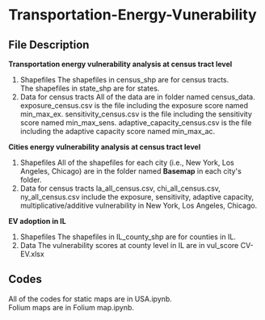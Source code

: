 # Transportation-Energy-Vunerability
## File Description    
**Transportation energy vulnerability analysis at census tract level**
1. Shapefiles
The shapefiles in census_shp are for census tracts.  
The shapefiles in state_shp are for states.
2. Data for census tracts
All of the data are in folder named census_data.   
exposure_census.csv is the file including the exposure score named min_max_ex.
sensitivity_census.csv is the file including the sensitivity score named min_max_sens.
adaptive_capacity_census.csv is the file including the adaptive capacity score named min_max_ac.     
    
**Cities energy vulnerability analysis at census tract level**
1. Shapefiles
All of the shapefiles for each city (i.e., New York, Los Angeles, Chicago) are in the folder named **Basemap** in each city's folder.
2. Data for census tracts
la_all_census.csv, chi_all_census.csv, ny_all_census.csv include the exposure, sensitivity, adaptive capacity, multiplicative/additive vulnerability in New York, Los Angeles, Chicago.

**EV adoption in IL**
1. Shapefiles
The shapefiles in IL_county_shp are for counties in IL.   
2. Data
The vulnerability scores at county level in IL are in vul_score CV-EV.xlsx
     
## Codes
All of the codes for static maps are in USA.ipynb.    
Folium maps are in Folium map.ipynb.
